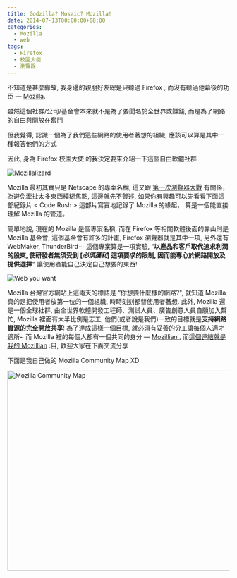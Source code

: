 ```yaml
---
title: Godzilla? Mosaic? Mozilla!
date: 2014-07-13T00:00:00+08:00
categories:
  - Mozilla
  - web
tags:
  - Firefox
  - 校園大使
  - 瀏覽器
---
```


不知道是甚麼緣故, 我身邊的親朋好友總是只聽過 Firefox , 而沒有聽過他幕後的功臣 &#8212; [Mozilla](http://mozilla.com.tw/).

雖然這個社群/公司/基金會本來就不是為了要聞名於全世界或賺錢, 而是為了網路的自由與開放在奮鬥

但我覺得, 認識一個為了我們這些網路的使用者著想的組織, 應該可以算是其中一種報答他們的方式

因此, 身為 Firefox 校園大使 的我決定要來介紹一下這個自由軟體社群

![Mozillalizard](https://farm3.staticflickr.com/2905/14481173336_29d2c769d6_o.gif)

Mozilla 最初其實只是 Netscape 的專案名稱,
這又跟 [第一次瀏覽器大戰](http://zh.wikipedia.org/wiki/%E6%B5%8F%E8%A7%88%E5%99%A8%E5%A4%A7%E6%88%98) 有關係，
為避免牽扯太多東西模糊焦點, 這邊就先不贅述, 如果你有興趣可以先看看下面這部紀錄片 < Code Rush > 這部片寫實地記錄了 Mozilla 的緣起，
算是一個能直接理解 Mozilla 的管道。

簡單地說, 現在的 Mozilla 是個專案名稱, 而在 Firefox 等相關軟體後面的靠山則是 Mozilla 基金會,
這個基金會有許多的計畫, Firefox 瀏覽器就是其中一項, 另外還有 WebMaker, ThunderBird⋯
這個專案算是一項實驗, &#8220;**以產品和客戶取代追求利潤的股東, 使研發者無須受到 [_必須獲利_] 這項要求的限制, 因而能專心於網路開放及提供選擇**" 讓使用者能自己決定自己想要的東西!

![Web you want](https://farm3.staticflickr.com/2925/14317868320_b2d427d81d_o.png)

Mozilla 台灣官方網站上這兩天的標語是 &#8220;你想要什麼樣的網路?",
就知道 Mozilla 真的是把使用者放第一位的一個組織, 時時刻刻都替使用者著想.
此外, Mozilla 還是一個全球社群, 由全世界軟體開發工程師、測試人員、廣告創意人員自願加入幫忙,
Mozilla 裡面有大半比例是志工,
他們(或者說是我們)一致的目標就是**支持網路資源的完全開放共享**!
為了達成這樣一個目標, 就必須有妥善的分工讓每個人適才適所~
而 Mozilla 裡的每個人都有一個共同的身分 &#8212; <a href="https://mozillians.org/zh-TW/">Mozillian </a>,
而<a href="https://mozillians.org/zh-TW/u/wildsky/">這個連結就是我的 Mozillian</a> :目, 歡迎大家在下面交流分享

下面是我自己做的 Mozilla Community Map XD

<a title="Flickr 上 kevin_boy3110 的 Mozilla Community Map" href="https://www.flickr.com/photos/71353772@N04/14490438396/"><img src="https://farm3.staticflickr.com/2932/14490438396_5b84280900_o.jpg" alt="Mozilla Community Map" width="973" height="454" /></a>
